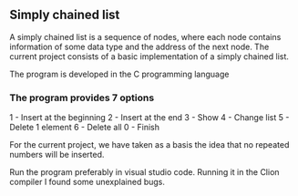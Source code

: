 ## Simply chained list

A simply chained list is a sequence of nodes, where each node contains information of some data type and the address of the next node.
The current project consists of a basic implementation of a simply chained list.

The program is developed in the C programming language

### The program provides 7 options
1 - Insert at the beginning
2 - Insert at the end
3 - Show
4 - Change list
5 - Delete 1 element
6 - Delete all
0 - Finish

For the current project, we have taken as a basis the idea that no repeated numbers will be inserted.

Run the program preferably in visual studio code. Running it in the Clion compiler I found some unexplained bugs.